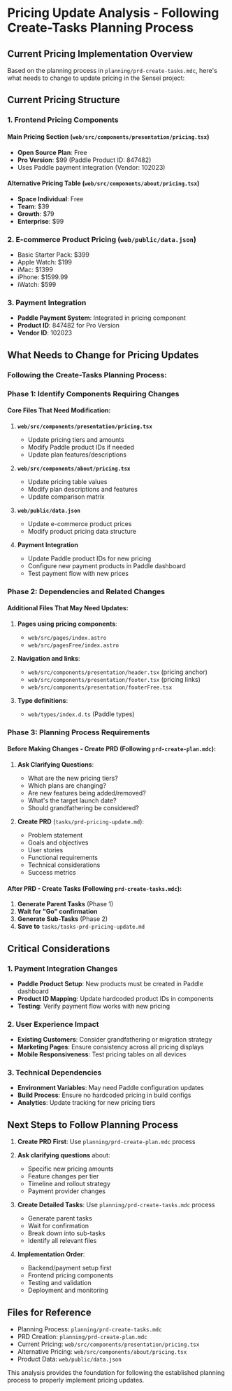 # Pricing Update Analysis - Following Create-Tasks Planning Process

## Current Pricing Implementation Overview

Based on the planning process in `planning/prd-create-tasks.mdc`, here's what needs to change to update pricing in the Sensei project:

## Current Pricing Structure

### 1. Frontend Pricing Components

#### Main Pricing Section (`web/src/components/presentation/pricing.tsx`)
- **Open Source Plan**: Free
- **Pro Version**: $99 (Paddle Product ID: 847482)
- Uses Paddle payment integration (Vendor: 102023)

#### Alternative Pricing Table (`web/src/components/about/pricing.tsx`)
- **Space Individual**: Free
- **Team**: $39
- **Growth**: $79 
- **Enterprise**: $99

### 2. E-commerce Product Pricing (`web/public/data.json`)
- Basic Starter Pack: $399
- Apple Watch: $199
- iMac: $1399
- iPhone: $1599.99
- iWatch: $599

### 3. Payment Integration
- **Paddle Payment System**: Integrated in pricing component
- **Product ID**: 847482 for Pro Version
- **Vendor ID**: 102023

## What Needs to Change for Pricing Updates

### Following the Create-Tasks Planning Process:

### Phase 1: Identify Components Requiring Changes

#### Core Files That Need Modification:
1. **`web/src/components/presentation/pricing.tsx`**
   - Update pricing tiers and amounts
   - Modify Paddle product IDs if needed
   - Update plan features/descriptions

2. **`web/src/components/about/pricing.tsx`** 
   - Update pricing table values
   - Modify plan descriptions and features
   - Update comparison matrix

3. **`web/public/data.json`**
   - Update e-commerce product prices
   - Modify product pricing data structure

4. **Payment Integration**
   - Update Paddle product IDs for new pricing
   - Configure new payment products in Paddle dashboard
   - Test payment flow with new prices

### Phase 2: Dependencies and Related Changes

#### Additional Files That May Need Updates:
1. **Pages using pricing components**:
   - `web/src/pages/index.astro`
   - `web/src/pagesFree/index.astro`

2. **Navigation and links**:
   - `web/src/components/presentation/header.tsx` (pricing anchor)
   - `web/src/components/presentation/footer.tsx` (pricing links)
   - `web/src/components/presentation/footerFree.tsx`

3. **Type definitions**:
   - `web/types/index.d.ts` (Paddle types)

### Phase 3: Planning Process Requirements

#### Before Making Changes - Create PRD (Following `prd-create-plan.mdc`):
1. **Ask Clarifying Questions**:
   - What are the new pricing tiers?
   - Which plans are changing?
   - Are new features being added/removed?
   - What's the target launch date?
   - Should grandfathering be considered?

2. **Create PRD** (`tasks/prd-pricing-update.md`):
   - Problem statement
   - Goals and objectives
   - User stories
   - Functional requirements
   - Technical considerations
   - Success metrics

#### After PRD - Create Tasks (Following `prd-create-tasks.mdc`):
1. **Generate Parent Tasks** (Phase 1)
2. **Wait for "Go" confirmation** 
3. **Generate Sub-Tasks** (Phase 2)
4. **Save to** `tasks/tasks-prd-pricing-update.md`

## Critical Considerations

### 1. Payment Integration Changes
- **Paddle Product Setup**: New products must be created in Paddle dashboard
- **Product ID Mapping**: Update hardcoded product IDs in components
- **Testing**: Verify payment flow works with new pricing

### 2. User Experience Impact
- **Existing Customers**: Consider grandfathering or migration strategy
- **Marketing Pages**: Ensure consistency across all pricing displays
- **Mobile Responsiveness**: Test pricing tables on all devices

### 3. Technical Dependencies
- **Environment Variables**: May need Paddle configuration updates
- **Build Process**: Ensure no hardcoded pricing in build configs
- **Analytics**: Update tracking for new pricing tiers

## Next Steps to Follow Planning Process

1. **Create PRD First**: Use `planning/prd-create-plan.mdc` process
2. **Ask clarifying questions** about:
   - Specific new pricing amounts
   - Feature changes per tier
   - Timeline and rollout strategy
   - Payment provider changes

3. **Create Detailed Tasks**: Use `planning/prd-create-tasks.mdc` process
   - Generate parent tasks
   - Wait for confirmation
   - Break down into sub-tasks
   - Identify all relevant files

4. **Implementation Order**:
   - Backend/payment setup first
   - Frontend pricing components
   - Testing and validation
   - Deployment and monitoring

## Files for Reference

- Planning Process: `planning/prd-create-tasks.mdc`
- PRD Creation: `planning/prd-create-plan.mdc`
- Current Pricing: `web/src/components/presentation/pricing.tsx`
- Alternative Pricing: `web/src/components/about/pricing.tsx`
- Product Data: `web/public/data.json`

This analysis provides the foundation for following the established planning process to properly implement pricing updates.